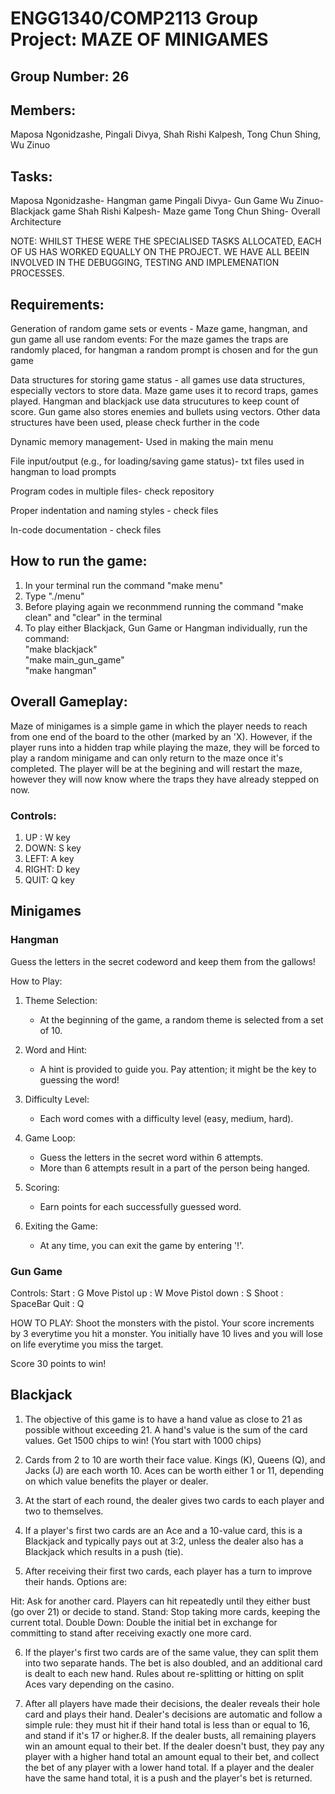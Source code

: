 # ENGG1340/COMP2113 Group Project: MAZE OF MINIGAMES

## Group Number: 26

## Members:
Maposa Ngonidzashe, Pingali Divya, Shah Rishi Kalpesh, Tong Chun Shing, Wu Zinuo

## Tasks:
Maposa Ngonidzashe- Hangman game 
Pingali Divya- Gun Game
Wu Zinuo- Blackjack game
Shah Rishi Kalpesh- Maze game
Tong Chun Shing- Overall Architecture

NOTE: WHILST THESE WERE THE SPECIALISED TASKS ALLOCATED, EACH OF US HAS WORKED EQUALLY ON THE PROJECT. WE HAVE ALL BEEIN INVOLVED IN THE DEBUGGING, TESTING AND IMPLEMENATION PROCESSES.

## Requirements:

Generation of random game sets or events - Maze game, hangman, and gun game all use random events: For the maze games the traps are randomly placed, for hangman a random prompt is chosen and for the gun game 

Data structures for storing game status - all games use data structures, especially vectors to store data. Maze game uses it to record traps, games played. Hangman and blackjack use data strucutures to keep count of score. Gun game also stores enemies and bullets using vectors. Other data structures have been used, please check further in the code

Dynamic memory management- Used in making the main menu

File input/output (e.g., for loading/saving game status)- txt files used in hangman to load prompts

Program codes in multiple files- check repository

Proper indentation and naming styles - check files

In-code documentation - check files

## How to run the game:

1. In your terminal run the command "make menu"
2. Type "./menu"
3. Before playing again we reconmmend running the command "make clean" and "clear" in the terminal
4. To play either Blackjack, Gun Game or Hangman individually, run the command: <br>
   "make blackjack" <br>
   "make main_gun_game" <br>
   "make hangman"

## Overall Gameplay:
Maze of minigames is a simple game in which the player needs to reach from one end of the board to the other (marked by an 'X). However, if the player runs into a hidden trap while playing the maze, they will be forced to play a random minigame and can only return to the maze once it's completed. The player will be at the begining and will restart the maze, however they will now know where the traps they have already stepped on now.

### Controls:
1. UP :   W key
2. DOWN:  S key
3. LEFT:  A key
4. RIGHT: D key
5. QUIT:  Q key
## Minigames

### Hangman

Guess the letters in the secret codeword and keep them from the gallows!

How to Play:

1. Theme Selection:
   - At the beginning of the game, a random theme is selected from a set of 10.

2. Word and Hint:
   - A hint is provided to guide you. Pay attention; it might be the key to guessing the word!

3. Difficulty Level:
   - Each word comes with a difficulty level (easy, medium, hard).

4. Game Loop:
   - Guess the letters in the secret word within 6 attempts.
   - More than 6 attempts result in a part of the person being hanged.

5. Scoring:
   - Earn points for each successfully guessed word.

6. Exiting the Game:
   - At any time, you can exit the game by entering '!'.

### Gun Game

Controls:
Start : G
Move Pistol up : W
Move Pistol down : S
Shoot : SpaceBar
Quit : Q

HOW TO PLAY:
Shoot the monsters with the pistol. Your score increments by 3 everytime you hit a monster. You initially have 10 lives and you will lose on life everytime you miss the target.

Score 30 points to win!

## Blackjack

1. The objective of this game is to have a hand value as close to 21 as possible without exceeding 21. A hand's value is the sum of the card values. Get 1500 chips to win! (You start with 1000 chips)

2. Cards from 2 to 10 are worth their face value. Kings (K), Queens (Q), and Jacks (J) are each worth 10. Aces can be worth either 1 or 11, depending on which value benefits the player or dealer.

3. At the start of each round, the dealer gives two cards to each player and two to themselves.

4. If a player's first two cards are an Ace and a 10-value card, this is a Blackjack and typically pays out at 3:2, unless the dealer also has a Blackjack which results in a push (tie).

5. After receiving their first two cards, each player has a turn to improve their hands. Options are:

Hit: Ask for another card. Players can hit repeatedly until they either bust (go over 21) or decide to stand.
Stand: Stop taking more cards, keeping the current total.
Double Down: Double the initial bet in exchange for committing to stand after receiving exactly one more card.

6. If the player's first two cards are of the same value, they can split them into two separate hands. The bet is also doubled, and an additional card is dealt to each new hand. Rules about re-splitting or hitting on split Aces vary depending on the casino.

7. After all players have made their decisions, the dealer reveals their hole card and plays their hand. Dealer's decisions are automatic and follow a simple rule: they must hit if their hand total is less than or equal to 16, and stand if it's 17 or higher.8. If the dealer busts, all remaining players win an amount equal to their bet. If the dealer doesn't bust, they pay any player with a higher hand total an amount equal to their bet, and collect the bet of any player with a lower hand total. If a player and the dealer have the same hand total, it is a push and the player's bet is returned.

